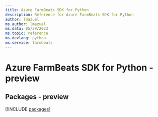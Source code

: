```yaml
---
title: Azure FarmBeats SDK for Python
description: Reference for Azure FarmBeats SDK for Python
author: lmazuel
ms.author: lmazuel
ms.data: 05/29/2023
ms.topic: reference
ms.devlang: python
ms.service: farmbeats
---
```

# Azure FarmBeats SDK for Python - preview
## Packages - preview
[!INCLUDE [packages](farmbeats-index.md)]